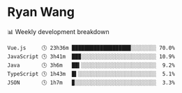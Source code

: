 # Ryan Wang

 <!-- waka-box start -->
📊 Weekly development breakdown
```text
Vue.js     🕓 23h36m ██████████████████▉░░░░░░░░ 70.0%
JavaScript 🕓 3h41m  ██▉░░░░░░░░░░░░░░░░░░░░░░░░ 10.9%
Java       🕓 3h6m   ██▍░░░░░░░░░░░░░░░░░░░░░░░░  9.2%
TypeScript 🕓 1h43m  █▍░░░░░░░░░░░░░░░░░░░░░░░░░  5.1%
JSON       🕓 1h7m   ▉░░░░░░░░░░░░░░░░░░░░░░░░░░  3.3%
```
<!-- Powered by https://github.com/YouEclipse/waka-box-go . -->
<!-- waka-box end -->
